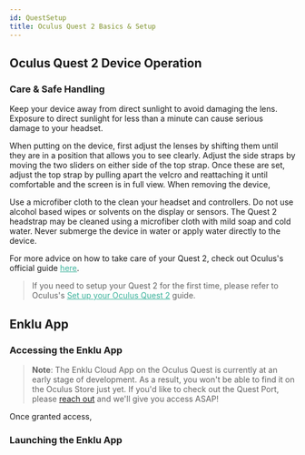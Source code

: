 ```yaml
---
id: QuestSetup
title: Oculus Quest 2 Basics & Setup
---
```


## Oculus Quest 2 Device Operation

### Care & Safe Handling

Keep your device away from direct sunlight to avoid damaging the lens. Exposure to direct sunlight for less than a minute can cause serious damage to your headset. 

When putting on the device, first adjust the lenses by shifting them until they are in a position that allows you to see clearly. Adjust the side straps by moving the two sliders on either side of the top strap. Once these are set, adjust the top strap by pulling apart the velcro and reattaching it until comfortable and the screen is in full view. When removing the device, 

Use a microfiber cloth to the clean your headset and controllers. Do not use alcohol based wipes or solvents on the display or sensors. The Quest 2 headstrap may be cleaned using a microfiber cloth with mild soap and cold water. Never submerge the device in water or apply water directly to the device.

For more advice on how to take care of your Quest 2, check out Oculus's official guide <a style="color:#3AB29B" href="https://support.oculus.com/795778631158860" target="\_blank"><u>here</u></a>.

> If you need to setup your Quest 2 for the first time, please refer to Oculus's <a style="color:#3AB29B" href="https://support.oculus.com/795778631158860" target="\_blank"><u>Set up your Oculus Quest 2</u></a> guide.

## Enklu App

### Accessing the Enklu App

> **Note**: The Enklu Cloud App on the Oculus Quest is currently at an early stage of development. As a result, you won't be able to find it on the Oculus Store just yet. If you'd like to check out the Quest Port, please [reach out](/contact) and we'll give you access ASAP!

Once granted access, 


### Launching the Enklu App

